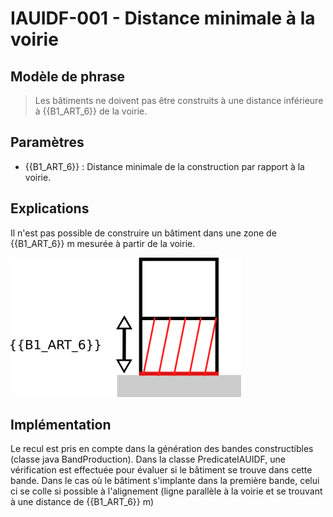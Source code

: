 # IAUIDF-001 - Distance minimale à la voirie

## Modèle de phrase

> Les bâtiments ne doivent pas être construits à une distance inférieure à {{B1_ART_6}} de la voirie.

## Paramètres

* {{B1_ART_6}} : Distance minimale de la construction par rapport à la voirie.


## Explications

Il n'est pas possible de construire un bâtiment dans une zone de {{B1_ART_6}} m mesurée à partir de la voirie.

![Image illustrant le recul par rapport à la voirie](/../img/rules/IAUIDF/IAUIDF-001.png)

## Implémentation

Le recul est pris en compte dans la génération des bandes constructibles (classe java BandProduction). Dans la classe PredicateIAUIDF, une vérification est effectuée pour évaluer si le bâtiment se trouve dans cette bande. Dans le cas où le bâtiment s'implante dans la première bande, celui ci se colle si possible à l'alignement (ligne parallèle à la voirie et se trouvant à une distance de {{B1_ART_6}}  m)
